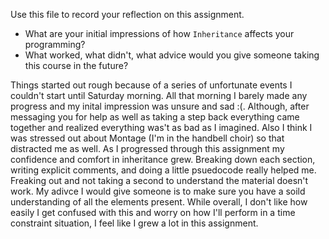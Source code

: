 Use this file to record your reflection on this assignment.

- What are your initial impressions of how `Inheritance` affects your programming?
- What worked, what didn't, what advice would you give someone taking this course in the future?

Things started out rough because of a series of unfortunate events I couldn't start until Saturday morning. All
that morning I barely made any progress and my inital impression was unsure and sad :(. Although, after messaging
you for help as well as taking a step back everything came together and realized everything was't as bad as I imagined.
Also I think I was stressed out about Montage (I'm in the handbell choir) so that distracted me as well. As I progressed through
this assignment my confidence and comfort in inheritance grew. Breaking down each section, writing explicit comments, and 
doing a little psuedocode really helped me. Freaking out and not taking a second to understand the material doesn't work. My
adivce I would give someone is to make sure you have a soild understanding of all the elements present. While overall, I don't 
like how easily I get confused with this and worry on how I'll perform in a time constraint situation, I feel like I grew a lot
in this assignment.